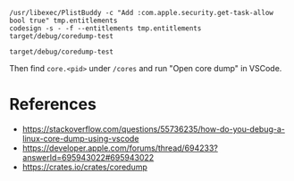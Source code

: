 ```
/usr/libexec/PlistBuddy -c "Add :com.apple.security.get-task-allow bool true" tmp.entitlements
codesign -s - -f --entitlements tmp.entitlements target/debug/coredump-test

target/debug/coredump-test
```

Then find `core.<pid>` under `/cores` and run "Open core dump" in VSCode.

# References

- https://stackoverflow.com/questions/55736235/how-do-you-debug-a-linux-core-dump-using-vscode
- https://developer.apple.com/forums/thread/694233?answerId=695943022#695943022
- https://crates.io/crates/coredump
